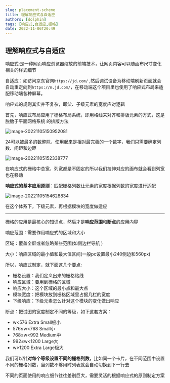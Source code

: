 ```yaml
---
slug: placement-scheme
title: 理解响应式与自适应
authors: [dolphin]
tags: [响应式,自适应,栅格]
date: 2022-11-06T20:49
---
```


## 理解响应式与自适应

响应式:是一种网页响应浏览器缩放的前端技术，让网页内容可以随画布尺寸变化相关的样式细节

自适应：如访问京东官网`https://jd.com/`  ,然后调试设备为移动端刷新页面就会自动重定向到`https://m.jd.com/`，在移动端这个项目里也使用了响应式布局来适配移动端各种屏幕。

<!--truncate-->

响应式的规则其实并不复杂，即父、子级元素的宽度应对逻辑

首先，响应式布局应用了栅格布局系统，即用格线来对齐和排版元素的方式，这是脱胎于平面网格系统
的排版方法

![image-20221105150952081](https://blog-guiyexing.oss-cn-qingdao.aliyuncs.com/blogImg/202211051509109.png!blog.guiyexing)

24可以被最多的数整除，使用起来是相对最完善的一个数字，我们只需要确定列数、间距和边距

![image-20221105152338777](https://blog-guiyexing.oss-cn-qingdao.aliyuncs.com/blogImg/202211051523802.png!blog.guiyexing)

在响应式的栅格中总宽、列宽都是不固定的所以我们拉伸对应的画布就会看到列宽也在移动

**响应式的基本应用原则**：匹配栅格列数让元素的宽度根据列数的宽度进行适配

![image-20221105154628834](https://blog-guiyexing.oss-cn-qingdao.aliyuncs.com/blogImg/202211051546877.png!blog.guiyexing)

在这个体系下，下级元素，再根据模块的宽度做适应

---

栅格的应用是最核心的知识点，然后才是**响应范围**和**断点**的应用内容

响应范围：需要作用响应式的区域和大小

区域：覆盖全屏或者忽略某些范围(如侧边栏导航 )

大小：响应区域的最小值和最大值区间(一般pc设置最小240侧边和560px)

所以，响应式制定，就下面这几个要点:

* 栅格设置：我们定义出来的栅格格线
* 响应区域：要用到栅格的区域
* 响应大小：这个区域的最小点和最大点
* 模块宽度：把模块放到栅格区域里占据几栏的宽度
* 下级响应：下级元素怎么针对这个模块的变化做出响应

断点：把试图的宽度制定不同的等级，如下这套方案：

* w<576 Extra Small极小
* 576≤w<768 Small小
* 768≤w<992 Medium中
* 992≤w<1200 Large大
* w≥1200 Extra Large极大

我们可以**针对每个等级设置不同的栅格列数**，比如同一个卡片，在不同范围中设置不同的栅格列数，当列数不够用时列表就会自动切换到下一行去

不同的页面使用的响应细节往往差别巨大，需要灵活的根据响应式的原则制定方案